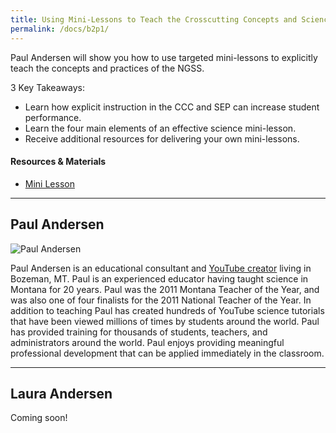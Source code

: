 ```yaml
---
title: Using Mini-Lessons to Teach the Crosscutting Concepts and Science and Engineering Practices
permalink: /docs/b2p1/
---
```


Paul Andersen will show you how to use targeted mini-lessons to explicitly teach the concepts and practices of the NGSS.

3 Key Takeaways: 

- Learn how explicit instruction in the CCC and SEP can increase student performance.  
- Learn the four main elements of an effective science mini-lesson.
- Receive additional resources for delivering your own mini-lessons.

#### Resources & Materials
- [Mini Lesson](https://drive.google.com/drive/folders/1CN3jucBcgRP2c4krWRWFdkLrpnt85V9K?usp=sharing)

***

## Paul Andersen

![Paul Andersen](../images/paul.jpg)

Paul Andersen is an educational consultant and [YouTube creator](https://www.bozemanscience.com/) living in Bozeman, MT. Paul is an experienced educator having taught science in Montana for 20 years. Paul was the 2011 Montana Teacher of the Year, and was also one of four finalists for the 2011 National Teacher of the Year. In addition to teaching Paul has created hundreds of YouTube science tutorials that have been viewed millions of times by students around the world. Paul has provided training for thousands of students, teachers, and administrators around the world. Paul enjoys providing meaningful professional development that can be applied immediately in the classroom. 

***

## Laura Andersen

Coming soon!